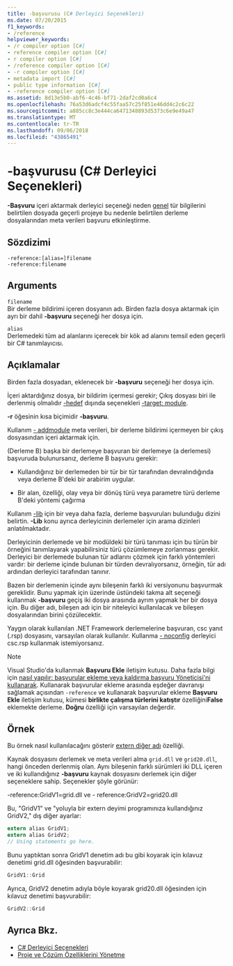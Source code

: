 ```yaml
---
title: -başvurusu (C# Derleyici Seçenekleri)
ms.date: 07/20/2015
f1_keywords:
- /reference
helpviewer_keywords:
- /r compiler option [C#]
- reference compiler option [C#]
- r compiler option [C#]
- /reference compiler option [C#]
- -r compiler option [C#]
- metadata import [C#]
- public type information [C#]
- -reference compiler option [C#]
ms.assetid: 8d13e5b0-abf6-4c46-bf71-2daf2cd0a6c4
ms.openlocfilehash: 76a53d6adcf4c55faa57c25f851e46dd4c2c6c22
ms.sourcegitcommit: a885cc8c3e444ca6471348893d5373c6e9e49a47
ms.translationtype: MT
ms.contentlocale: tr-TR
ms.lasthandoff: 09/06/2018
ms.locfileid: "43865491"
---
```

# <a name="-reference-c-compiler-options"></a>-başvurusu (C# Derleyici Seçenekleri)
**-Başvuru** içeri aktarmak derleyici seçeneği neden [genel](../../../csharp/language-reference/keywords/public.md) tür bilgilerini belirtilen dosyada geçerli projeye bu nedenle belirtilen derleme dosyalarından meta verileri başvuru etkinleştirme.  
  
## <a name="syntax"></a>Sözdizimi  
  
```console  
-reference:[alias=]filename  
-reference:filename  
```  
  
## <a name="arguments"></a>Arguments  
 `filename`  
 Bir derleme bildirimi içeren dosyanın adı. Birden fazla dosya aktarmak için ayrı bir dahil **-başvuru** seçeneği her dosya için.  
  
 `alias`  
 Derlemedeki tüm ad alanlarını içerecek bir kök ad alanını temsil eden geçerli bir C# tanımlayıcısı.  
  
## <a name="remarks"></a>Açıklamalar  
 Birden fazla dosyadan, eklenecek bir **-başvuru** seçeneği her dosya için.  
  
 İçeri aktardığınız dosya, bir bildirim içermesi gerekir; Çıkış dosyası biri ile derlenmiş olmalıdır [-hedef](../../../csharp/language-reference/compiler-options/target-compiler-option.md) dışında seçenekleri [-target: module](../../../csharp/language-reference/compiler-options/target-module-compiler-option.md).  
  
 **-r** öğesinin kısa biçimidir **-başvuru**.  
  
 Kullanım [- addmodule](../../../csharp/language-reference/compiler-options/addmodule-compiler-option.md) meta verileri, bir derleme bildirimi içermeyen bir çıkış dosyasından içeri aktarmak için.  
  
 (Derleme B) başka bir derlemeye başvuran bir derlemeye (a derlemesi) başvuruda bulunursanız, derleme B başvuru gerekir:  
  
-   Kullandığınız bir derlemeden bir tür bir tür tarafından devralındığında veya derleme B'deki bir arabirim uygular.  
  
-   Bir alan, özelliği, olay veya bir dönüş türü veya parametre türü derleme B'deki yöntemi çağırma  
  
 Kullanım [-lib](../../../csharp/language-reference/compiler-options/lib-compiler-option.md) için bir veya daha fazla, derleme başvuruları bulunduğu dizini belirtin. **-Lib** konu ayrıca derleyicinin derlemeler için arama dizinleri anlatılmaktadır.  
  
 Derleyicinin derlemede ve bir modüldeki bir türü tanıması için bu türün bir örneğini tanımlayarak yapabilirsiniz türü çözümlemeye zorlanması gerekir. Derleyici bir derlemede bulunan tür adlarını çözmek için farklı yöntemleri vardır: bir derleme içinde bulunan bir türden devralıyorsanız, örneğin, tür adı ardından derleyici tarafından tanınır.  
  
 Bazen bir derlemenin içinde aynı bileşenin farklı iki versiyonunu başvurmak gereklidir. Bunu yapmak için üzerinde üstündeki takma alt seçeneği kullanmak **-başvuru** geçiş iki dosya arasında ayrım yapmak her bir dosya için. Bu diğer adı, bileşen adı için bir niteleyici kullanılacak ve bileşen dosyalarından birini çözülecektir.  
  
 Yaygın olarak kullanılan .NET Framework derlemelerine başvuran, csc yanıt (.rsp) dosyasını, varsayılan olarak kullanılır. Kullanma [- noconfig](../../../csharp/language-reference/compiler-options/noconfig-compiler-option.md) derleyici csc.rsp kullanmak istemiyorsanız.  
  
> [!NOTE]
> Visual Studio'da kullanmak **Başvuru Ekle** iletişim kutusu. Daha fazla bilgi için [nasıl yapılır: başvurular ekleme veya kaldırma başvuru Yöneticisi'ni kullanarak](/visualstudio/ide/how-to-add-or-remove-references-by-using-the-reference-manager). Kullanarak başvurular ekleme arasında eşdeğer davranışı sağlamak açısından `-reference` ve kullanarak başvurular ekleme **Başvuru Ekle** iletişim kutusu, kümesi **birlikte çalışma türlerini katıştır** özelliğini**False** eklemekte derleme. **Doğru** özelliği için varsayılan değerdir.  
  
## <a name="example"></a>Örnek  
 Bu örnek nasıl kullanılacağını gösterir [extern diğer adı](../../../csharp/language-reference/keywords/extern-alias.md) özelliği.  
  
 Kaynak dosyasını derlemek ve meta verileri alma `grid.dll` ve `grid20.dll`, hangi önceden derlenmiş olan. Aynı bileşenin farklı sürümleri iki DLL içeren ve iki kullandığınız **-başvuru** kaynak dosyasını derlemek için diğer seçeneklere sahip. Seçenekler şöyle görünür:  
  
 -reference:GridV1=grid.dll ve - reference:GridV2=grid20.dll  
  
 Bu, "GridV1" ve "yoluyla bir extern deyimi programınıza kullandığınız GridV2," dış diğer ayarlar:  
  
```csharp  
extern alias GridV1;  
extern alias GridV2;  
// Using statements go here.  
```  
  
 Bunu yaptıktan sonra GridV1 denetim adı bu gibi koyarak için kılavuz denetimi grid.dll öğesinden başvurabilir:  
  
```csharp  
GridV1::Grid  
```  
  
 Ayrıca, GridV2 denetim adıyla böyle koyarak grid20.dll öğesinden için kılavuz denetimi başvurabilir:  
  
```csharp  
GridV2::Grid   
```  
  
## <a name="see-also"></a>Ayrıca Bkz.  

- [C# Derleyici Seçenekleri](../../../csharp/language-reference/compiler-options/index.md)  
- [Proje ve Çözüm Özelliklerini Yönetme](/visualstudio/ide/managing-project-and-solution-properties)
